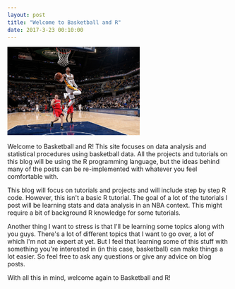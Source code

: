 ```yaml
---
layout: post
title: "Welcome to Basketball and R"
date: 2017-3-23 00:10:00
---
```


<img src="/images/pg.jpg" width="300" height="200">


Welcome to Basketball and R! This site focuses on data analysis and
statistical procedures using basketball data. All the projects and
tutorials on this blog will be using the R programming language, but the
ideas behind many of the posts can be re-implemented with whatever you
feel comfortable with.

This blog will focus on tutorials and projects and will include step by
step R code. However, this isn't a basic R tutorial. The goal of a lot
of the tutorials I post will be learning stats and data analysis in an
NBA context. This might require a bit of background R knowledge for some
tutorials.

Another thing I want to stress is that I'll be learning some topics
along with you guys. There's a lot of different topics that I want to go
over, a lot of which I'm not an expert at yet. But I feel that learning
some of this stuff with something you're interested in (in this case,
basketball) can make things a lot easier. So feel free to ask any
questions or give any advice on blog posts.

With all this in mind, welcome again to Basketball and R!
